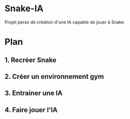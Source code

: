 # Snake-IA
Projet perso de création d'une IA capable de jouer à Snake.

# Plan
## 1. Recréer Snake
## 2. Créer un environnement gym
## 3. Entrainer une IA
## 4. Faire jouer l'IA
